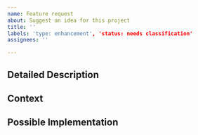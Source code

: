 ```yaml
---
name: Feature request
about: Suggest an idea for this project
title: ''
labels: 'type: enhancement', 'status: needs classification'
assignees: ''

---
```

<!---
SPDX-FileCopyrightText: 2021 The Atlite Authors

SPDX-License-Identifier: CC0-1.0
--->

<!-- Provide a general summary of the feature you would like to see -->

## Detailed Description
<!-- Provide a detailed description of the change or addition you are proposing -->

## Context
<!-- Why is this change important to you? -->
<!-- How would you use it? -->

## Possible Implementation
<!-- Not obligatory, but suggest an idea for implementing addition or change -->
